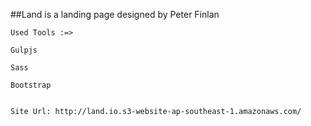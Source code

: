 ##Land is a landing page designed by Peter Finlan



```
Used Tools :=>

Gulpjs

Sass 

Bootstrap


Site Url: http://land.io.s3-website-ap-southeast-1.amazonaws.com/


```